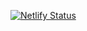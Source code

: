 [![Netlify Status](https://api.netlify.com/api/v1/badges/b615752d-b6ab-40fe-b677-0693bbc5b3d5/deploy-status)](https://app.netlify.com/sites/quickoin/deploys)
